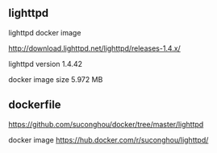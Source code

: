 ## lighttpd

lighttpd docker image

http://download.lighttpd.net/lighttpd/releases-1.4.x/

lighttpd version 1.4.42

docker image size  5.972 MB

## dockerfile

https://github.com/suconghou/docker/tree/master/lighttpd


docker image  https://hub.docker.com/r/suconghou/lighttpd/

